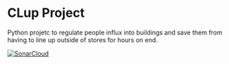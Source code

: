 # CLup Project

Python projetc to regulate people influx into buildings and save them from having to line up outside of stores for hours on end.

[![SonarCloud](https://sonarcloud.io/images/project_badges/sonarcloud-white.svg)](https://sonarcloud.io/summary/new_code?id=UnimibSoftEngCourse2022_progetto-clup-1-gruppo-clup-1)